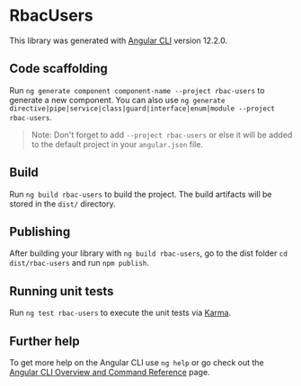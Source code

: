 # RbacUsers

This library was generated with [Angular CLI](https://github.com/angular/angular-cli) version 12.2.0.

## Code scaffolding

Run `ng generate component component-name --project rbac-users` to generate a new component. You can also use `ng generate directive|pipe|service|class|guard|interface|enum|module --project rbac-users`.
> Note: Don't forget to add `--project rbac-users` or else it will be added to the default project in your `angular.json` file. 

## Build

Run `ng build rbac-users` to build the project. The build artifacts will be stored in the `dist/` directory.

## Publishing

After building your library with `ng build rbac-users`, go to the dist folder `cd dist/rbac-users` and run `npm publish`.

## Running unit tests

Run `ng test rbac-users` to execute the unit tests via [Karma](https://karma-runner.github.io).

## Further help

To get more help on the Angular CLI use `ng help` or go check out the [Angular CLI Overview and Command Reference](https://angular.io/cli) page.
